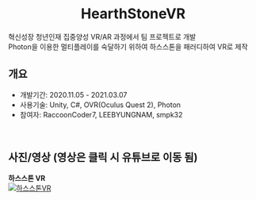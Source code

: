 <div align="center">
<h1>HearthStoneVR</h1>
</div>

<div align="left">
혁신성장 청년인재 집중양성 VR/AR 과정에서 팀 프로젝트로 개발</br>
Photon을 이용한 멀티플레이를 숙달하기 위하여 하스스톤을 패러디하여 VR로 제작</br>
</div>

## 개요
- 개발기간: 2020.11.05 - 2021.03.07
- 사용기술: Unity, C#, OVR(Oculus Quest 2), Photon
- 참여자: RaccoonCoder7, LEEBYUNGNAM, smpk32

</br>

## 사진/영상 (영상은 클릭 시 유튜브로 이동 됨)
<b>하스스톤 VR</b></br>
[![하스스톤VR](http://img.youtube.com/vi/7DBkYgbX4d4/0.jpg)](https://youtu.be/7DBkYgbX4d4)

